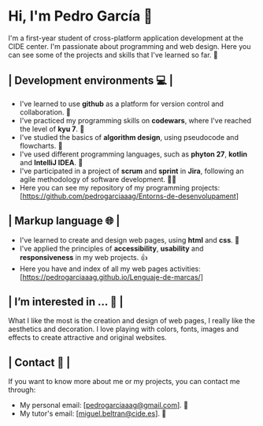 # Hi, I'm Pedro García 👋

I'm a first-year student of cross-platform application development at the CIDE center. I'm passionate about programming and web design. Here you can see some of the projects and skills that I've learned so far. 🚀

## | Development environments 💻 | 
- I've learned to use **github** as a platform for version control and collaboration. 🙌
- I've practiced my programming skills on **codewars**, where I've reached the level of **kyu 7**. 🥋
- I've studied the basics of **algorithm design**, using pseudocode and flowcharts. 🧠
- I've used different programming languages, such as **phyton 27**, **kotlin** and **IntelliJ IDEA**. 🐍
- I've participated in a project of **scrum** and **sprint** in **Jira**, following an agile methodology of software development. 🏃‍♂️
- Here you can see my repository of my programming projects: [https://github.com/pedrogarciaaag/Entorns-de-desenvolupament]

## | Markup language 🌐 | 
- I've learned to create and design web pages, using **html** and **css**. 🎨
- I've applied the principles of **accessibility**, **usability** and **responsiveness** in my web projects. 👍
- Here you have and index of all my web pages activities: [https://pedrogarciaaag.github.io/Lenguaje-de-marcas/]

## | I’m interested in ... 👀 | 

What I like the most is the creation and design of web pages, I really like the aesthetics and decoration. I love playing with colors, fonts, images and effects to create attractive and original websites.

## | Contact 📮 | 

If you want to know more about me or my projects, you can contact me through: 
- My personal email: [pedrogarciaaag@gmail.com]. 📧
- My tutor's email: [miguel.beltran@cide.es]. 📧
